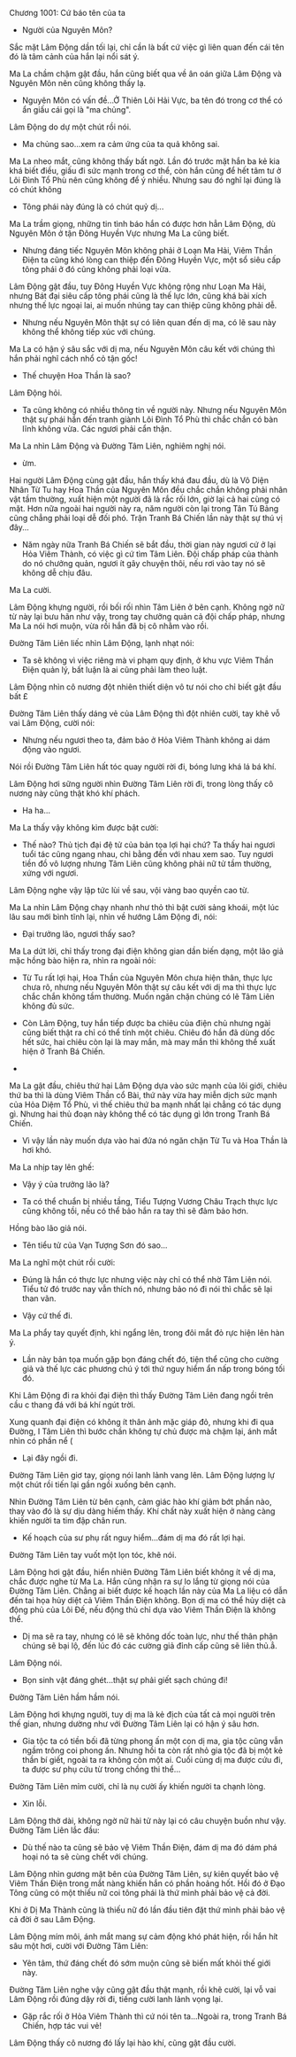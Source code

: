




Chương 1001: Cứ báo tên của ta


- Người của Nguyên Môn?

Sắc mặt Lâm Động dần tối lại, chỉ cần là bất cứ việc gì liên quan đến cái tên đó là tâm cảnh của hắn lại nổi sát ý.

Ma La chầm chậm gật đầu, hắn cũng biết qua về ân oán giữa Lâm Động và Nguyên Môn nên cũng không thấy lạ.

- Nguyên Môn có vấn đề...Ở Thiên Lôi Hải Vực, ba tên đó trong cơ thể có ẩn giấu cái gọi là "ma chủng".

Lâm Động do dự một chút rồi nói.

- Ma chủng sao...xem ra cảm ứng của ta quả không sai.

Ma La nheo mắt, cũng không thấy bất ngờ. Lần đó trước mặt hắn ba kẻ kia khá biết điều, giấu đi sức mạnh trong cơ thể, còn hắn cũng để hết tâm tư ở Lôi Đình Tổ Phù nên cũng không để ý nhiều. Nhưng sau đó nghĩ lại đúng là có chút không

- Tông phái này đúng là có chút quỷ dị...

Ma La trầm giọng, những tin tình báo hắn có được hơn hẳn Lâm Động, dù Nguyên Môn ở tận Đông Huyền Vực nhưng Ma La cũng biết.

- Nhưng đáng tiếc Nguyên Môn không phải ở Loạn Ma Hải, Viêm Thần Điện ta cũng khó lòng can thiệp đến Đông Huyền Vực, một sổ siêu cấp tông phái ở đó cũng không phải loại vừa.

Lâm Động gật đầu, tuy Đông Huyền Vực không rộng như Loạn Ma Hải, nhưng Bát đại siêu cấp tông phái cũng là thế lực lớn, cũng khá bài xích nhưng thế lực ngoại lai, ai muốn nhúng tay can thiệp cũng không phải dễ.

- Nhưng nếu Nguyên Môn thật sự có liên quan đến dị ma, có lẽ sau này không thể không tiếp xúc với chúng.

Ma La có hận ý sâu sắc với dị ma, nếu Nguyên Môn câu kết với chúng thì hắn phải nghĩ cách nhổ cỏ tận gốc!

- Thế chuyện Hoa Thần là sao?

Lâm Động hỏi.

- Ta cũng không có nhiều thông tin về người này. Nhưng nếu Nguyên Môn thật sự phái hắn đến tranh giành Lôi Đình Tổ Phù thì chắc chắn có bàn lĩnh không vừa. Các ngươi phải cẩn thận.

Ma La nhìn Lâm Động và Đường Tâm Liên, nghiêm nghị nói.

- ừm.

Hai người Lâm Động cùng gật đầu, hắn thấy khá đau đầu, dù là Vô Diện Nhân Từ Tu hay Hoa Thần của Nguyên Môn đều chắc chắn không phải nhân vật tầm thường, xuất hiện một người đã là rắc rối lớn, giờ lại cả hai cùng có mặt. Hơn nữa ngoài hai người này ra, năm người còn lại trong Tân Tú Bảng cũng chẳng phải loại dễ đối phó. Trận Tranh Bá Chiến lần này thật sự thú vị đây...

- Năm ngày nữa Tranh Bá Chiến sẽ bắt đầu, thời gian này ngươi cứ ở lại Hỏa Viêm Thành, có việc gì cứ tìm Tâm Liên. Đội chấp pháp của thành do nó chưởng quản, ngươi ít gây chuyện thôi, nếu rơi vào tay nó sẽ không dễ chịu đâu.

Ma La cười.

Lâm Động khựng người, rồi bối rối nhìn Tâm Liên ở bên cạnh. Không ngờ nữ từ này lại bưu hãn như vậy, trong tay chưởng quản cả đội chấp pháp, nhưng Ma La nói hơi muộn, vừa rồi hắn đã bị cô nhằm vào rồi.

Đường Tâm Liên liếc nhìn Lâm Động, lạnh nhạt nói:

- Ta sẽ không vì việc riêng mà vi phạm quy định, ở khu vực Viêm Thần Điện quản lý, bất luận là ai cũng phải làm theo luật.

Lâm Động nhìn cô nương đột nhiên thiết diện vô tư nói cho chỉ biết gật đầu bất £

Đường Tâm Liên thấy dáng vẻ của Lâm Động thì đột nhiên cười, tay khẽ vỗ vai Lâm Động, cười nói:

- Nhưng nếu ngươi theo ta, đảm bảo ở Hỏa Viêm Thành không ai dám động vào ngươi.

Nói rồi Đường Tâm Liên hất tóc quay người rời đi, bóng lưng khá lá bá khí.

Lâm Động hơi sững người nhìn Đường Tâm Liên rời đi, trong lòng thấy cô nương này cũng thật khó khí phách.

- Ha ha...

Ma La thấy vậy không kìm được bật cười:

- Thế nào? Thủ tịch đại đệ tử của bản tọa lợi hại chứ? Ta thấy hai ngươi tuổi tác cũng ngang nhau, chi bằng đến với nhau xem sao. Tuy ngươi tiền đồ vô lượng nhưng Tâm Liên cũng không phải nữ tử tầm thường, xứng với ngươi.

Lâm Động nghe vậy lập tức lùi về sau, vội vàng bao quyền cao từ.

Ma La nhìn Lâm Động chạy nhanh như thỏ thì bật cười sảng khoái, một lúc lâu sau mới bình tĩnh lại, nhìn về hướng Lâm Động đi, nói:

- Đại trưởng lão, ngươi thấy sao?

Ma La dứt lời, chỉ thấy trong đại điện không gian dần biến dạng, một lão giả mặc hồng bào hiện ra, nhìn ra ngoài nói:

- Từ Tu rất lợi hại, Hoa Thần của Nguyên Môn chưa hiện thân, thực lực chưa rõ, nhưng nếu Nguyên Môn thật sự câu kết với dị ma thì thực lực chắc chắn không tầm thường. Muốn ngăn chặn chúng có lẽ Tâm Liên không đủ sức.

- Còn Lâm Động, tuy hắn tiếp được ba chiêu của điện chủ nhưng ngài cũng biết thật ra chỉ có thể tính một chiêu. Chiêu đó hắn đã dùng dốc hết sức, hai chiêu còn lại là may mắn, mà may mắn thì không thể xuất hiện ở Tranh Bá Chiến.

-

Ma La gật đầu, chiêu thứ hai Lâm Động dựa vào sức mạnh của lôi giới, chiêu thứ ba thì là dùng Viêm Thần cổ Bài, thứ này vừa hay miễn dịch sức mạnh của Hỏa Diệm Tổ Phù, vì thế chiêu thứ ba mạnh nhất lại chẳng có tác dụng gì. Nhưng hai thủ đoạn này không thể có tác dụng gì lớn trong Tranh Bá Chiến.

- Vì vậy lần này muốn dựa vào hai đứa nó ngăn chặn Từ Tu và Hoa Thần là hơi khó.

Ma La nhịp tay lên ghế:

- Vậy ý của trưởng lão là?

- Ta có thể chuẩn bị nhiều tầng, Tiểu Tượng Vương Châu Trạch thực lực cũng không tồi, nếu có thể bảo hắn ra tay thì sẽ đảm bảo hơn.

Hồng bào lão giả nói.

- Tên tiểu tử của Vạn Tượng Sơn đó sao...

Ma La nghĩ một chút rồi cười:

- Đúng là hắn có thực lực nhưng việc này chỉ có thể nhờ Tâm Liên nói. Tiểu tử đó trước nay vẫn thích nó, nhưng bảo nó đi nói thì chắc sẽ lại than vãn.

- Vậy cứ thế đi.

Ma La phẩy tay quyết định, khi ngẩng lên, trong đôi mắt đỏ rực hiện lên hàn ý.

- Lần này bản tọa muốn gặp bọn đáng chết đó, tiện thể cũng cho cường giả và thế lực các phương chú ý tới thứ nguy hiểm ẩn nấp trong bóng tối đó.

Khi Lâm Động đi ra khỏi đại điện thì thấy Đường Tâm Liên đang ngồi trên cầu c thang đá với bá khí ngút trời.

Xung quanh đại điện có không ít thân ảnh mặc giáp đỏ, nhưng khi đi qua Đường, I Tâm Liên thì bước chần không tự chủ được mà chậm lại, ánh mắt nhìn có phần nể (

- Lại đây ngồi đi.

Đường Tâm Liên giơ tay, giọng nói lanh lảnh vang lên. Lâm Động lượng lự một chút rồi tiến lại gần ngồi xuống bên cạnh.

Nhìn Đường Tâm Liên từ bên cạnh, cảm giác hào khí giảm bớt phần nào, thay vào đó là sự dịu dàng hiếm thấy. Khí chất này xuất hiện ở nàng càng khiến người ta tim đập chân run.

- Kế hoạch của sư phụ rất nguy hiểm...đám dị ma đó rất lợi hại.

Đường Tâm Liên tay vuốt một lọn tóc, khẽ nói.

Lâm Động hơi gật đầu, hiển nhiên Đường Tâm Liên biết không ít về dị ma, chắc được nghe từ Ma La. Hắn cũng nhận ra sự lo lắng từ giọng nói của Đường Tâm Liên. Chẳng ai biết được kế hoạch lần này của Ma La liệu có dẫn đến tai họa hủy diệt cả Viêm Thần Điện không. Bọn dị ma có thể hủy diệt cà động phủ của Lôi Đế, nếu động thủ chỉ dựa vào Viêm Thần Điện là không thể.

- Dị ma sẽ ra tay, nhưng có lẽ sẽ không dốc toàn lực, như thế thân phận chúng sẽ bại lộ, đến lúc đó các cường giả đỉnh cấp cũng sẽ liên thủ.ẳ.

Lâm Động nói.

- Bọn sinh vật đáng ghét...thật sự phải giết sạch chúng đi!

Đường Tâm Liên hầm hầm nói.

Lâm Động hơi khựng người, tuy dị ma là kẻ địch của tất cả mọi người trên thế gian, nhưng dường như với Đường Tâm Liên lại có hận ý sâu hơn.

- Gia tộc ta có tiền bối đã từng phong ấn một con dị ma, gia tộc cũng vẫn ngầm trông coi phong ấn. Nhưng hồi ta còn rất nhỏ gia tộc đã bị một kẻ thần bí giết, ngoài ta ra không còn một ai. Cuối cùng dị ma được cứu đi, ta được sư phụ cứu từ trong chồng thi thể...

Đường Tâm Liên mỉm cười, chỉ là nụ cười ấy khiến người ta chạnh lòng.

- Xin lỗi.

Lâm Động thở dài, không ngờ nữ hài tử này lại có câu chuyện buồn như vậy. Đường Tâm Liên lắc đầu:

- Dù thế nào ta cũng sẽ bảo vệ Viêm Thần Điện, đám dị ma đó dám phá hoại nó ta sẽ cùng chết với chúng.

Lâm Động nhìn gương mặt bên của Đường Tâm Liên, sự kiên quyết bảo vệ Viêm Thần Điện trong mắt nàng khiến hắn có phần hoảng hốt. Hồi đó ở Đạo Tông cũng có một thiếu nữ coi tông phái là thứ mình phải bảo vệ cả đời.

Khi ở Dị Ma Thành cũng là thiếu nữ đó lần đầu tiên đặt thứ mình phải bảo vệ cả đời ở sau Lâm Động.

Lâm Động mím môi, ánh mắt mang sự cảm động khó phát hiện, rồi hắn hít sâu một hơi, cười với Đường Tâm Liên:

- Yên tâm, thứ đáng chết đó sớm muộn cũng sẽ biến mất khỏi thế giới này.

Đường Tâm Liên nghe vậy cũng gật đầu thật mạnh, rồi khẽ cười, lại vỗ vai Lâm Động rồi đúng dậy rời đi, tiếng cười lanh lảnh vọng lại.

- Gặp rắc rối ở Hỏa Viêm Thành thì cứ nói tên ta...Ngoài ra, trong Tranh Bá Chiến, hợp tác vui vẻ!

Lâm Động thấy cô nương đó lấy lại hào khí, cũng gật đầu cười.




